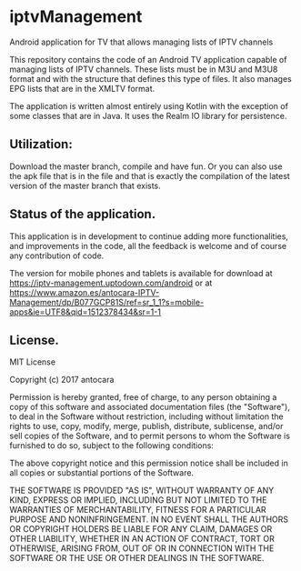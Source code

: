 # iptvManagement
Android application for TV that allows managing lists of IPTV channels


This repository contains the code of an Android TV application capable of managing lists of IPTV channels. These lists must be in M3U and M3U8 format and with the structure that defines this type of files.
It also manages EPG lists that are in the XMLTV format.

The application is written almost entirely using Kotlin with the exception of some classes that are in Java. It uses the Realm IO library for persistence.


## Utilization:
Download the master branch, compile and have fun. Or you can also use the apk file that is in the file and that is exactly the compilation of the latest version of the master branch that exists.


## Status of the application.

This application is in development to continue adding more functionalities, and improvements in the code, all the feedback is welcome and of course any contribution of code.

The version for mobile phones and tablets is available for download at https://iptv-management.uptodown.com/android or at https://www.amazon.es/antocara-IPTV-Management/dp/B077GCP81S/ref=sr_1_1?s=mobile-apps&ie=UTF8&qid=1512378434&sr=1-1

## License.

MIT License

Copyright (c) 2017 antocara

Permission is hereby granted, free of charge, to any person obtaining a copy
of this software and associated documentation files (the "Software"), to deal
in the Software without restriction, including without limitation the rights
to use, copy, modify, merge, publish, distribute, sublicense, and/or sell
copies of the Software, and to permit persons to whom the Software is
furnished to do so, subject to the following conditions:

The above copyright notice and this permission notice shall be included in all
copies or substantial portions of the Software.

THE SOFTWARE IS PROVIDED "AS IS", WITHOUT WARRANTY OF ANY KIND, EXPRESS OR
IMPLIED, INCLUDING BUT NOT LIMITED TO THE WARRANTIES OF MERCHANTABILITY,
FITNESS FOR A PARTICULAR PURPOSE AND NONINFRINGEMENT. IN NO EVENT SHALL THE
AUTHORS OR COPYRIGHT HOLDERS BE LIABLE FOR ANY CLAIM, DAMAGES OR OTHER
LIABILITY, WHETHER IN AN ACTION OF CONTRACT, TORT OR OTHERWISE, ARISING FROM,
OUT OF OR IN CONNECTION WITH THE SOFTWARE OR THE USE OR OTHER DEALINGS IN THE
SOFTWARE.

